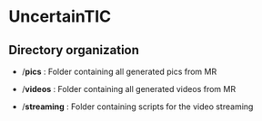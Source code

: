 # **UncertainTIC**

## **Directory organization**

- /**pics** : Folder containing all generated pics from MR

- /**videos** : Folder containing all generated videos from MR

- /**streaming** : Folder containing scripts for the video streaming
